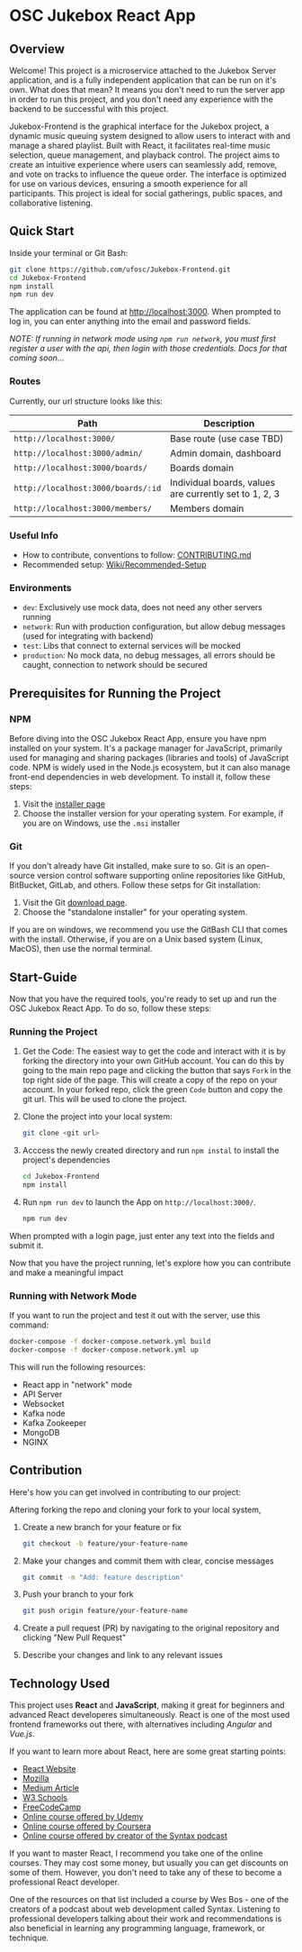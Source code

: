 # OSC Jukebox React App

## Overview

Welcome! This project is a microservice attached to the Jukebox Server application, and is a fully independent application that can be run on it's own. What does that mean? It means you don't need to run the server app in order to run this project, and you don't need any experience with the backend to be successful with this project.

Jukebox-Frontend is the graphical interface for the Jukebox project, a dynamic music queuing system designed to allow users to interact with and manage a shared playlist. Built with React, it facilitates real-time music selection, queue management, and playback control. The project aims to create an intuitive experience where users can seamlessly add, remove, and vote on tracks to influence the queue order. The interface is optimized for use on various devices, ensuring a smooth experience for all participants. This project is ideal for social gatherings, public spaces, and collaborative listening.

## Quick Start

Inside your terminal or Git Bash:

```sh
git clone https://github.com/ufosc/Jukebox-Frontend.git
cd Jukebox-Frontend
npm install
npm run dev
```

The application can be found at <http://localhost:3000>. When prompted to log in, you can enter anything into the email and password fields.

_NOTE: If running in network mode using `npm run network`, you must first register a user with the api, then login with those credentials. Docs for that coming soon..._

### Routes

Currently, our url structure looks like this:

| Path                               | Description                                            |
| ---------------------------------- | ------------------------------------------------------ |
| `http://localhost:3000/`           | Base route (use case TBD)                              |
| `http://localhost:3000/admin/`     | Admin domain, dashboard                                |
| `http://localhost:3000/boards/`    | Boards domain                                          |
| `http://localhost:3000/boards/:id` | Individual boards, values are currently set to 1, 2, 3 |
| `http://localhost:3000/members/`   | Members domain                                         |

### Useful Info

- How to contribute, conventions to follow: [CONTRIBUTING.md](CONTRIBUTING.md)
- Recommended setup: [Wiki/Recommended-Setup](https://github.com/ufosc/Jukebox-Frontend/wiki/Recommended-Setup)

### Environments

- `dev`: Exclusively use mock data, does not need any other servers running
- `network`: Run with production configuration, but allow debug messages (used for integrating with backend)
- `test`: Libs that connect to external services will be mocked
- `production`: No mock data, no debug messages, all errors should be caught, connection to network should be secured

## Prerequisites for Running the Project

### NPM

Before diving into the OSC Jukebox React App, ensure you have npm installed on your system. It's a package manager for JavaScript, primarily used for managing and sharing packages (libraries and tools) of JavaScript code. NPM is widely used in the Node.js ecosystem, but it can also manage front-end dependencies in web development. To install it, follow these steps:

1. Visit the [installer page](https://nodejs.org/en/download)
2. Choose the installer version for your operating system. For example, if you are on Windows, use the `.msi` installer

### Git

If you don't already have Git installed, make sure to so. Git is an open-source version control software supporting online repositories like GitHub, BitBucket, GitLab, and others. Follow these setps for Git installation:

1. Visit the Git [download page](https://git-scm.com/downloads).
2. Choose the "standalone installer" for your operating system.

If you are on windows, we recommend you use the GitBash CLI that comes with the install. Otherwise, if you are on a Unix based system (Linux, MacOS), then use the normal terminal.

## Start-Guide

Now that you have the required tools, you're ready to set up and run the OSC Jukebox React App. To do so, follow these steps:

### Running the Project

1. Get the Code: The easiest way to get the code and interact with it is by forking the directory into your own GitHub account. You can do this by going to the main repo page and clicking the button that
   says `Fork` in the top right side of the page. This will create a copy of the repo on your account. In your forked repo, click the green `Code` button and copy the git url. This will be used to clone the project.

2. Clone the project into your local system:

   ```sh
   git clone <git url>
   ```

3. Acccess the newly created directory and run `npm instal` to install the project's dependencies

   ```sh
   cd Jukebox-Frontend
   npm install
   ```

4. Run `npm run dev` to launch the App on `http://localhost:3000/`.

   ```sh
   npm run dev
   ```

When prompted with a login page, just enter any text into the fields and submit it.

Now that you have the project running, let's explore how you can contribute and make a meaningful impact

### Running with Network Mode

If you want to run the project and test it out with the server, use this command:

```sh
docker-compose -f docker-compose.network.yml build
docker-compose -f docker-compose.network.yml up
```

This will run the following resources:

- React app in "network" mode
- API Server
- Websocket
- Kafka node
- Kafka Zookeeper
- MongoDB
- NGINX

## Contribution

Here's how you can get involved in contributing to our project:

Aftering forking the repo and cloning your fork to your local system,

1. Create a new branch for your feature or fix
   ```sh
   git checkout -b feature/your-feature-name
   ```

2. Make your changes and commit them with clear, concise messages
   ```sh
   git commit -m "Add: feature description"
   ```

3. Push your branch to your fork
   ```sh
   git push origin feature/your-feature-name
   ```

4. Create a pull request (PR) by navigating to the original repository and clicking "New Pull Request"

5. Describe your changes and link to any relevant issues

## Technology Used

This project uses **React** and **JavaScript**, making it great for beginners and advanced React developeres simultaneously. React is one of the most used frontend frameworks out there, with alternatives including _Angular_ and _Vue.js_.

If you want to learn more about React, here are some great starting points:

- [React Website](https://react.dev/learn)
- [Mozilla](https://developer.mozilla.org/en-US/docs/Learn/Tools_and_testing/Client-side_JavaScript_frameworks/React_getting_started)
- [Medium Article](https://medium.com/swlh/getting-started-with-react-the-fundamentals-61b0266994af)
- [W3 Schools](https://www.w3schools.com/react/react_intro.asp)
- [FreeCodeCamp](https://www.freecodecamp.org/news/get-started-with-react-for-beginners/)
- [Online course offered by Udemy](https://www.udemy.com/share/101Wby3@HeSBtGZeq8SlDCjmZiEgFaax3-uYedK2rNgL51o16a0BumHt7txG87pyVbN8ijt5/)
- [Online course offered by Coursera](https://www.coursera.org/learn/react-basics)
- [Online course offered by creator of the Syntax podcast](https://reactforbeginners.com/)

If you want to master React, I recommend you take one of the online courses. They may cost some money, but usually you can get discounts on some of them. However, you don't need to take any of these to become a professional React developer.

One of the resources on that list included a course by Wes Bos - one of the creators of a podcast about web development called Syntax. Listening to professional developers talking about their work and recommendations is also beneficial in learning any programming language, framework, or technique.
